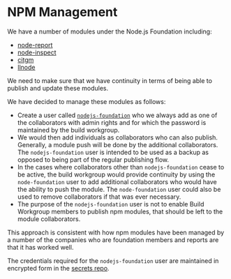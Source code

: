 # NPM Management

We have a number of modules under the Node.js Foundation including:

* [node-report](https://github.com/nodejs/node-report)
* [node-inspect](https://github.com/nodejs/node-inspect)
* [citgm](https://github.com/nodejs/citgm)
* [llnode](https://github.com/nodejs/llnode)

We need to make sure that we have continuity in terms of being able to publish
and update these modules.

We have decided to manage these modules as follows:

* Create a user called [`nodejs-foundation`][] who we always add as one of the
  collaborators with admin rights and for which the password is maintained by
  the build workgroup.
* We would then add individuals as collaborators who can also publish.
  Generally, a module push will be done by the additional collaborators.
  The `nodejs-foundation` user is intended to be used as a backup as opposed
  to being part of the regular publishing flow.
* In the cases where collaborators other than `nodejs-foundation`
  cease to be active, the build workgroup would provide continuity by using the
  `node-foundation` user to add additional collaborators who would have the
  ability to push the module. The `node-foundation` user could also be used to
  remove collaborators if that was ever necessary.
* The purpose of the `nodejs-foundation` user is not to enable Build
  Workgroup members to publish npm modules, that should be left to the
  module collaborators.

This approach is consistent with how npm modules have been managed by a number
of the companies who are foundation members and reports are that it has worked
well.

The credentials required for the `nodejs-foundation` user are maintained in
encrypted form in the [secrets repo][].


[`nodejs-foundation`]: https://www.npmjs.com/~nodejs-foundation
[secrets repo]: https://github.com/nodejs/secrets/tree/master/test/test_credentials.md
